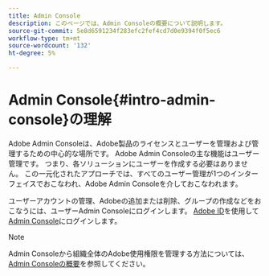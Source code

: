 ```yaml
---
title: Admin Console
description: このページでは、Admin Consoleの概要について説明します。
source-git-commit: 5e8d6591234f283efc2fef4cd7d0e9394f0f5ec6
workflow-type: tm+mt
source-wordcount: '132'
ht-degree: 5%

---
```



# Admin Console{#intro-admin-console}の理解

Adobe Admin Consoleは、Adobe製品のライセンスとユーザーを管理および管理するための中心的な場所です。 Adobe Admin Consoleの主な機能はユーザー管理です。 つまり、各ソリューションにユーザーを作成する必要はありません。 この一元化されたアプローチでは、すべてのユーザー管理が1つのインターフェイスでおこなわれ、Adobe Admin Consoleを介しておこなわれます。

ユーザーアカウントの管理、Adobeの追加または削除、グループの作成などをおこなうには、ユーザーAdmin Consoleにログインします。 [Adobe ID](/help/onboarding/learn-concepts/adobe-id.md)を使用して[Admin Console](https://adminconsole.adobe.com)にログインします。

>[!NOTE]
>Admin Consoleから組織全体のAdobe使用権限を管理する方法については、[Admin Consoleの概要](https://helpx.adobe.com/jp/enterprise/using/admin-console.html)を参照してください。